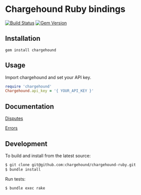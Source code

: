 # Chargehound Ruby bindings

[![Build Status](https://travis-ci.org/chargehound/chargehound-ruby.svg?branch=master)](https://travis-ci.org/chargehound/chargehound-ruby) [![Gem Version](https://badge.fury.io/rb/chargehound.svg)](https://badge.fury.io/rb/chargehound)

## Installation

`gem install chargehound`

## Usage

Import chargehound and set your API key.

```ruby
require 'chargehound'
Chargehound.api_key = '{ YOUR_API_KEY }'
```

## Documentation

[Disputes](https://www.chargehound.com/docs/api/index.html?ruby#disputes)

[Errors](https://www.chargehound.com/docs/api/index.html?ruby#errors)

## Development

To build and install from the latest source:

```bash
$ git clone git@github.com:chargehound/chargehound-ruby.git
$ bundle install
```

Run tests:

```bash
$ bundle exec rake
```
